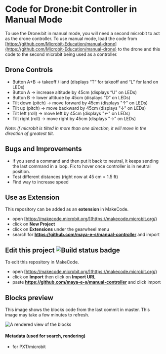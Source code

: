 # Code for Drone:bit Controller in Manual Mode
To use the Drone:bit in manual mode, you will need a second microbit to act as the drone controller. 
To use manual mode, load the code from [https://github.com/Microbit-Education/manual-drone](https://github.com/Microbit-Education/manual-drone) to the drone and this code to the second microbit being used as a controller.

## Drone Controls
* Button A+B &rarr; takeoff / land (displays “T” for takeoff and “L” for land on LEDs) 
* Button A &rarr; increase altitude by 45cm (displays “U” on LEDs)
* Button B &rarr; lower altitude by 45cm (displays “D” on LEDs)
* Tilt down (pitch) &rarr; move forward by 45cm (displays "&uarr;" on LEDs) 
* Tilt up (pitch) &rarr; move backward by 45cm (displays "&darr;" on LEDs) 
* Tilt left (roll) &rarr; move left by 45cm (displays "&larr;" on LEDs)
* Tilt right (roll) &rarr; move right by 45cm (displays "&rarr;" on LEDs)

*Note: If microbit is tilted in more than one direction, it will move in the direction of greatest tilt.*

## Bugs and Improvements 
* If you send a command and then put it back to neutral, it keeps sending the last command in a loop. Fix to hover once controller is in neutral position. 
* Test different distances (right now at 45 cm = 1.5 ft)
* Find way to increase speed

## Use as Extension

This repository can be added as an **extension** in MakeCode.

* open [https://makecode.microbit.org/](https://makecode.microbit.org/)
* click on **New Project**
* click on **Extensions** under the gearwheel menu
* search for **https://github.com/maya-e-s/manual-controller** and import

## Edit this project ![Build status badge](https://github.com/Microbit-Education/manual-controller/workflows/MakeCode/badge.svg)

To edit this repository in MakeCode.

* open [https://makecode.microbit.org/](https://makecode.microbit.org/)
* click on **Import** then click on **Import URL**
* paste **https://github.com/maya-e-s/manual-controller** and click import

## Blocks preview

This image shows the blocks code from the last commit in master.
This image may take a few minutes to refresh.

![A rendered view of the blocks](https://github.com/Microbit-Education/manual-controller/raw/master/.github/makecode/blocks.png)

#### Metadata (used for search, rendering)

* for PXT/microbit
<script src="https://makecode.com/gh-pages-embed.js"></script><script>makeCodeRender("{{ site.makecode.home_url }}", "{{ site.github.owner_name }}/{{ site.github.repository_name }}");</script>
